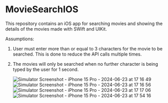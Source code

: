 # MovieSearchIOS

This repository contains an iOS app for searching movies and showing the details of the movies made with SWift and UIKit.

Assumptions: 
1. User must enter more than or equal to 3 characters for the movie to be searched. This is done to reduce the API calls multiple times.
2. The movies will only be searched when no further character is being typed by the user for 1 second.

   ![Simulator Screenshot - iPhone 15 Pro - 2024-06-23 at 17 16 49](https://github.com/ak424/MovieSearchIOS/assets/70092568/827326c2-198b-40bd-bf88-b62bec569e84)
![Simulator Screenshot - iPhone 15 Pro - 2024-06-23 at 17 16 56](https://github.com/ak424/MovieSearchIOS/assets/70092568/c6f13552-5275-4f6e-b3b3-42998ab53776)
![Simulator Screenshot - iPhone 15 Pro - 2024-06-23 at 17 17 06](https://github.com/ak424/MovieSearchIOS/assets/70092568/5ee148f7-dd74-4c38-a933-e5119670a8d4)
![Simulator Screenshot - iPhone 15 Pro - 2024-06-23 at 17 54 16](https://github.com/ak424/MovieSearchIOS/assets/70092568/a7c73f13-bc46-4a5e-90a6-d1d2a4e75b80)
